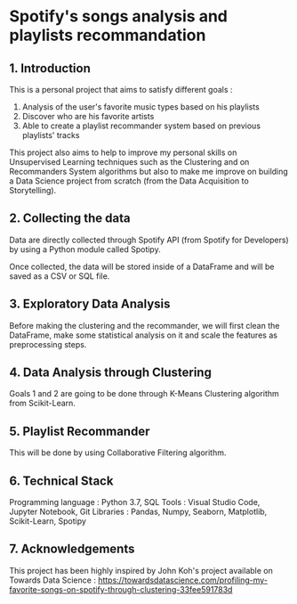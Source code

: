 # Spotify's songs analysis and playlists recommandation

## 1. Introduction

This is a personal project that aims to satisfy different goals :
  1. Analysis of the user's favorite music types based on his playlists
  2. Discover who are his favorite artists
  3. Able to create a playlist recommander system based on previous playlists' tracks
  
This project also aims to help to improve my personal skills on Unsupervised Learning techniques such as the Clustering and on Recommanders System
algorithms but also to make me improve on building a Data Science project from scratch (from the Data Acquisition to Storytelling).
  
## 2. Collecting the data

Data are directly collected through Spotify API (from Spotify for Developers) by using a Python module called Spotipy.

Once collected, the data will be stored inside of a DataFrame and will be saved as a CSV or SQL file.

## 3. Exploratory Data Analysis

Before making the clustering and the recommander, we will first clean the DataFrame, make some statistical analysis on it and
scale the features as preprocessing steps.

## 4. Data Analysis through Clustering

Goals 1 and 2 are going to be done through K-Means Clustering algorithm from Scikit-Learn.

## 5. Playlist Recommander

This will be done by using Collaborative Filtering algorithm.

## 6. Technical Stack

Programming language : Python 3.7, SQL
Tools : Visual Studio Code, Jupyter Notebook, Git
Libraries : Pandas, Numpy, Seaborn, Matplotlib, Scikit-Learn, Spotipy

## 7. Acknowledgements

This project has been highly inspired by John Koh's project available on Towards Data Science : https://towardsdatascience.com/profiling-my-favorite-songs-on-spotify-through-clustering-33fee591783d


